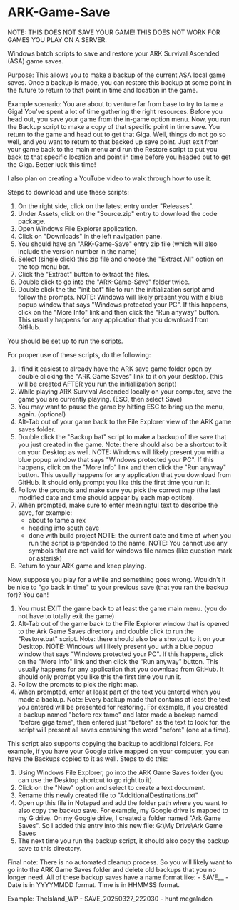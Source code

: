 # ARK-Game-Save
NOTE: THIS DOES NOT SAVE YOUR GAME! THIS DOES NOT WORK FOR GAMES YOU PLAY ON A SERVER.

Windows batch scripts to save and restore your ARK Survival Ascended (ASA) game saves.

Purpose: This allows you to make a backup of the current ASA local game saves. Once a backup is made, you can restore this backup at some point in the future to return to that point in time and location in the game.

Example scenario: You are about to venture far from base to try to tame a Giga! You've spent a lot of time gathering the right resources. Before you head out, you save your game from the in-game option menu. Now, you run the Backup script to make a copy of that specific point in time save. You return to the game and head out to get that Giga. Well, things do not go so well, and you want to return to that backed up save point. Just exit from your game back to the main menu and run the Restore script to put you back to that specific location and point in time before you headed out to get the Giga.  Better luck this time!

I also plan on creating a YouTube video to walk through how to use it.

Steps to download and use these scripts:
1. On the right side, click on the latest entry under "Releases".
2. Under Assets, click on the "Source.zip" entry to download the code package.
3. Open Windows File Explorer application.
4. Click on "Downloads" in the left navigation pane.
5. You should have an "ARK-Game-Save" entry zip file (which will also include the version number in the name)
6. Select (single click) this zip file and choose the "Extract All" option on the top menu bar.
7. Click the "Extract" button to extract the files.
8. Double click to go into the "ARK-Game-Save" folder twice.
9. Double click the the "init.bat" file to run the initialization script amd follow the prompts.
NOTE: Windows will likely present you with a blue popup window that says "Windows protected your PC". If this happens, click on the "More Info" link and then click the "Run anyway" button. This usually happens for any application that you download from GitHub.


You should be set up to run the scripts.

For proper use of these scripts, do the following:
1. I find it easiest to already have the ARK save game folder open by double clicking the "ARK Game Saves" link to it on your desktop. (this will be created AFTER you run the initiallization script)
2. While playing ARK Survival Ascended locally on your computer, save the game you are currently playing. (ESC, then select Save)
3. You may want to pause the game by hitting ESC to bring up the menu, again. (optional)
4. Alt-Tab out of your game back to the File Explorer view of the ARK game saves folder.
5. Double click the "Backup.bat" script to make a backup of the save that you just created in the game.
   Note: there should also be a shortcut to it on your Desktop as well.
   NOTE: Windows will likely present you with a blue popup window that says "Windows protected your PC". If this happens, click on the "More Info" link and then click the "Run anyway" button. This usually happens for any application that you download from GitHub. It should only prompt you like this the first time you run it.
6. Follow the prompts and make sure you pick the correct map (the last modified date and time should appear by each map option).
7. When prompted, make sure to enter meaningful text to describe the save, for example:
    * about to tame a rex
    * heading into south cave
    * done with build project
  NOTE: the current date and time of when you run the script is prepended to the name.
  NOTE: You cannot use any symbols that are not valid for windows file names (like question mark or asterisk)
8. Return to your ARK game and keep playing.

Now, suppose you play for a while and something goes wrong. Wouldn't it be nice to "go back in time" to your previous save (that you ran the backup for)?  You can!  
1. You must EXIT the game back to at least the game main menu. (you do not have to totally exit the game)
2. Alt-Tab out of the game back to the File Explorer window that is opened to the Ark Game Saves directory and double click to run the "Restore.bat" script.
   Note: there should also be a shortcut to it on your Desktop.
   NOTE: Windows will likely present you with a blue popup window that says "Windows protected your PC". If this happens, click on the "More Info" link and then click the "Run anyway" button. This usually happens for any application that you download from GitHub. It should only prompt you like this the first time you run it.
3. Follow the prompts to pick the right map.
4. When prompted, enter at least part of the text you entered when you made a backup.
   Note: Every backup made that contains at least the text you entered will be presented for restoring. For example, if you created a backup named "before rex tame" and later made a backup named "before giga tame", then entered just "before" as the text to look for, the script will present all saves containing the word "before" (one at a time).

This script also supports copying the backup to additional folders. For example, if you have your Google drive mapped on your computer, you can have the Backups copied to it as well. Steps to do this:
1. Using Windows File Explorer, go into the ARK Game Saves folder (you can use the Desktop shortcut to go right to it).
2. Click on the "New" option and select to create a text document.
3. Rename this newly created file to "AdditionalDestinations.txt"
4. Open up this file in Notepad and add the folder path where you want to also copy the backup save.
For example, my Google drive is mapped to my G drive. On my Google drive, I created a folder named "Ark Game Saves". So I added this entry into this new file:
G:\My Drive\Ark Game Saves
5. The next time you run the backup script, it should also copy the backup save to this directory.


Final note: There is no automated cleanup process. So you will likely want to go into the ARK Game Saves folder and delete old backups that you no longer need.  All of these backup saves have a name format like:
<Map Name> - SAVE_<Date>_<Time> - <entered description>
Date is in YYYYMMDD format. Time is in HHMMSS format.

Example:
TheIsland_WP - SAVE_20250327_222030 - hunt megaladon
